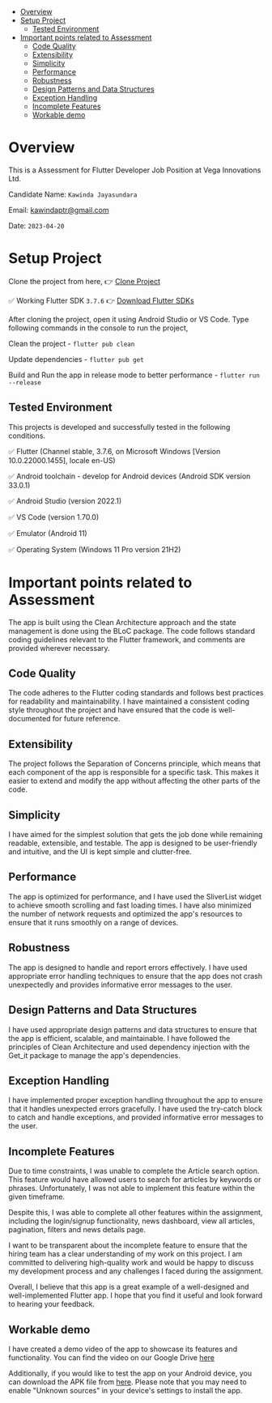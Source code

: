 - [Overview](#overview)
- [Setup Project](#setup-project)
  - [Tested Environment](#tested-environment)
- [Important points related to Assessment](#important-points-related-to-assessment)
  - [Code Quality](#code-quality)
  - [Extensibility](#extensibility)
  - [Simplicity](#simplicity)
  - [Performance](#performance)
  - [Robustness](#robustness)
  - [Design Patterns and Data Structures](#design-patterns-and-data-structures)
  - [Exception Handling](#exception-handling)
  - [Incomplete Features](#incomplete-features)
  - [Workable demo](#workable-demo)

# Overview
This is a Assessment for Flutter Developer Job Position at Vega Innovations Ltd.

Candidate Name: `Kawinda Jayasundara`

Email: kawindaptr@gmail.com

Date: `2023-04-20`


# Setup Project

Clone the project from here, 👉 [Clone Project](https://github.com/KawindaWAD/vega_innovattions_assignment)

✅ Working Flutter SDK `3.7.6` 👉 [Download Flutter SDKs](https://docs.flutter.dev/development/tools/sdk/releases?tab=windows)

After cloning the project, open it using Android Studio or VS Code. Type following commands in the console to run the project,

Clean the project - `flutter pub clean`

Update dependencies - `flutter pub get`

Build and Run the app in release mode to better performance   - `flutter run --release`

## Tested Environment
This projects is developed and successfully tested in the following conditions.

✅ Flutter (Channel stable, 3.7.6, on Microsoft Windows [Version 10.0.22000.1455], locale en-US)

✅ Android toolchain - develop for Android devices (Android SDK version 33.0.1)

✅ Android Studio (version 2022.1)

✅ VS Code (version 1.70.0)

✅ Emulator (Android 11)

✅ Operating System (Windows 11 Pro version 21H2)

# Important points related to Assessment
The app is built using the Clean Architecture approach and the state management is done using the BLoC package. The code follows standard coding guidelines relevant to the Flutter framework, and comments are provided wherever necessary.

## Code Quality
The code adheres to the Flutter coding standards and follows best practices for readability and maintainability. I have maintained a consistent coding style throughout the project and have ensured that the code is well-documented for future reference.

## Extensibility
The project follows the Separation of Concerns principle, which means that each component of the app is responsible for a specific task. This makes it easier to extend and modify the app without affecting the other parts of the code.

## Simplicity
I have aimed for the simplest solution that gets the job done while remaining readable, extensible, and testable. The app is designed to be user-friendly and intuitive, and the UI is kept simple and clutter-free.

## Performance
The app is optimized for performance, and I have used the SliverList widget to achieve smooth scrolling and fast loading times. I have also minimized the number of network requests and optimized the app's resources to ensure that it runs smoothly on a range of devices.

## Robustness
The app is designed to handle and report errors effectively. I have used appropriate error handling techniques to ensure that the app does not crash unexpectedly and provides informative error messages to the user.

## Design Patterns and Data Structures
I have used appropriate design patterns and data structures to ensure that the app is efficient, scalable, and maintainable. I have followed the principles of Clean Architecture and used dependency injection with the Get_it package to manage the app's dependencies.

## Exception Handling
I have implemented proper exception handling throughout the app to ensure that it handles unexpected errors gracefully. I have used the try-catch block to catch and handle exceptions, and provided informative error messages to the user.

## Incomplete Features

Due to time constraints, I was unable to complete the Article search option. This feature would have allowed users to search for articles by keywords or phrases. Unfortunately, I was not able to implement this feature within the given timeframe.

Despite this, I was able to complete all other features within the assignment, including the login/signup functionality, news dashboard, view all articles, pagination, filters and news details page.

I want to be transparent about the incomplete feature to ensure that the hiring team has a clear understanding of my work on this project. I am committed to delivering high-quality work and would be happy to discuss my development process and any challenges I faced during the assignment.

Overall, I believe that this app is a great example of a well-designed and well-implemented Flutter app. I hope that you find it useful and look forward to hearing your feedback.

## Workable demo

I have created a demo video of the app to showcase its features and functionality. You can find the video on our Google Drive [here](https://drive.google.com/file/d/1VpI42HJZbXDxvXoVl8OGAAroenuTylUA/view?usp=sharing)

Additionally, if you would like to test the app on your Android device, you can download the APK file from [here](https://drive.google.com/file/d/1BO99CoqqfkO0nkgjg6Eqc95HZbX8TgwR/view?usp=sharing). Please note that you may need to enable "Unknown sources" in your device's settings to install the app.